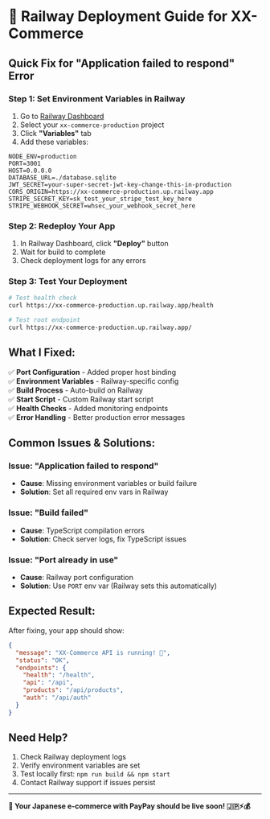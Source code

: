 # 🚀 Railway Deployment Guide for XX-Commerce

## **Quick Fix for "Application failed to respond" Error**

### **Step 1: Set Environment Variables in Railway**

1. Go to [Railway Dashboard](https://railway.app/dashboard)
2. Select your `xx-commerce-production` project
3. Click **"Variables"** tab
4. Add these variables:

```
NODE_ENV=production
PORT=3001
HOST=0.0.0.0
DATABASE_URL=./database.sqlite
JWT_SECRET=your-super-secret-jwt-key-change-this-in-production
CORS_ORIGIN=https://xx-commerce-production.up.railway.app
STRIPE_SECRET_KEY=sk_test_your_stripe_test_key_here
STRIPE_WEBHOOK_SECRET=whsec_your_webhook_secret_here
```

### **Step 2: Redeploy Your App**

1. In Railway Dashboard, click **"Deploy"** button
2. Wait for build to complete
3. Check deployment logs for any errors

### **Step 3: Test Your Deployment**

```bash
# Test health check
curl https://xx-commerce-production.up.railway.app/health

# Test root endpoint
curl https://xx-commerce-production.up.railway.app/
```

## **What I Fixed:**

✅ **Port Configuration** - Added proper host binding  
✅ **Environment Variables** - Railway-specific config  
✅ **Build Process** - Auto-build on Railway  
✅ **Start Script** - Custom Railway start script  
✅ **Health Checks** - Added monitoring endpoints  
✅ **Error Handling** - Better production error messages  

## **Common Issues & Solutions:**

### **Issue: "Application failed to respond"**
- **Cause**: Missing environment variables or build failure
- **Solution**: Set all required env vars in Railway

### **Issue: "Build failed"**
- **Cause**: TypeScript compilation errors
- **Solution**: Check server logs, fix TypeScript issues

### **Issue: "Port already in use"**
- **Cause**: Railway port configuration
- **Solution**: Use `PORT` env var (Railway sets this automatically)

## **Expected Result:**

After fixing, your app should show:
```json
{
  "message": "XX-Commerce API is running! 🚀",
  "status": "OK",
  "endpoints": {
    "health": "/health",
    "api": "/api",
    "products": "/api/products",
    "auth": "/api/auth"
  }
}
```

## **Need Help?**

1. Check Railway deployment logs
2. Verify environment variables are set
3. Test locally first: `npm run build && npm start`
4. Contact Railway support if issues persist

---

**🚀 Your Japanese e-commerce with PayPay should be live soon! 🇯🇵⚡💰**
